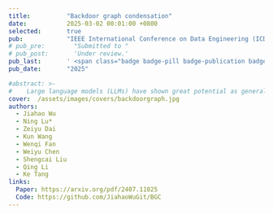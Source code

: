 ```yaml
---
title:          "Backdoor graph condensation"
date:           2025-03-02 00:01:00 +0800
selected:       true
pub:            "IEEE International Conference on Data Engineering (ICDE)"
# pub_pre:        "Submitted to "
# pub_post:       'Under review.'
pub_last:       ' <span class="badge badge-pill badge-publication badge-success">Oral/span>'
pub_date:       "2025"

#abstract: >-
#    Large language models (LLMs) have shown great potential as general-purpose AI assistants across various domains. To fully leverage this potential in specific applications, many companies provide fine-tuning API services, enabling users to upload their own data for LLM customization. However, fine-tuning services introduce a new safety threat: user-uploaded data, whether harmful or benign, can break the model's alignment, leading to unsafe outputs. Moreover, existing defense methods struggle to address the diversity of fine-tuning datasets (e.g., varying sizes, tasks), often sacrificing utility for safety or vice versa. To address this issue, we propose Safe Delta, a safety-aware post-training defense method that adjusts the delta parameters (i.e., the parameter change before and after fine-tuning). Specifically, Safe Delta estimates the safety degradation, selects delta parameters to maximize utility while limiting overall safety loss, and applies a safety compensation vector to mitigate residual safety loss. Through extensive experiments on four diverse datasets with varying settings, our approach consistently preserves safety while ensuring that the utility gain from benign datasets remains unaffected.  
cover:  /assets/images/covers/backdoorgraph.jpg
authors:
  - Jiahao Wu
  - Ning Lu*
  - Zeiyu Dai
  - Kun Wang
  - Wenqi Fan
  - Weiyu Chen
  - Shengcai Liu
  - Qing Li
  - Ke Tang
links:
  Paper: https://arxiv.org/pdf/2407.11025
  Code: https://github.com/JiahaoWuGit/BGC
---
```

